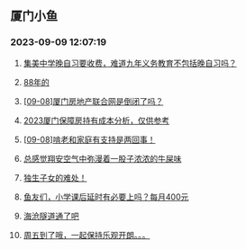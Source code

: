 ## 厦门小鱼 
### 2023-09-09 12:07:19

1. [集美中学晚自习要收费，难道九年义务教育不包括晚自习吗？](http://bbs.xmfish.com/read-htm-tid-18068426.html)

2. [88年的](http://bbs.xmfish.com/read-htm-tid-18068403.html)

3. [[09-08]厦门房地产联合网是倒闭了吗？](http://bbs.xmfish.com/read-htm-tid-18068527.html)

4. [2023厦门保障房持有成本分析，仅供参考](http://bbs.xmfish.com/read-htm-tid-18068446.html)

5. [[09-08]啃老和家庭有支持是两回事！](http://bbs.xmfish.com/read-htm-tid-18068422.html)

6. [总感觉翔安空气中弥漫着一股子浓浓的牛屎味](http://bbs.xmfish.com/read-htm-tid-18068481.html)

7. [独生子女的难处！](http://bbs.xmfish.com/read-htm-tid-18068615.html)

8. [鱼友们，小学课后延时有必要上吗？每月400元](http://bbs.xmfish.com/read-htm-tid-18068474.html)

9. [海沧隧道通了吧](http://bbs.xmfish.com/read-htm-tid-18068449.html)

10. [周五到了哦，一起保持乐观开朗。。。](http://bbs.xmfish.com/read-htm-tid-18068435.html)

